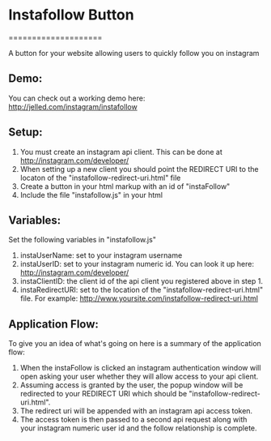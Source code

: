 # Instafollow Button
====================

A button for your website allowing users to quickly follow you on instagram

Demo:
---------------------
You can check out a working demo here: http://jelled.com/instagram/instafollow

Setup:
---------------------
1. You must create an instagram api client. This can be done at http://instagram.com/developer/
2. When setting up a new client you should point the REDIRECT URI to the locaton of the "instafollow-redirect-uri.html" file
3. Create a button in your html markup with an id of "instaFollow"
4. Include the file "instafollow.js" in your html

Variables:
---------------------
Set the following variables in "instafollow.js"

1. instaUserName: set to your instagram username
2. instaUserID: set to your instagram numeric id. You can look it up here: http://instagram.com/developer/
3. instaClientID: the client id of the api client you registered above in step 1.
4. instaRedirectURI: set to the location of the "instafollow-redirect-uri.html" file. For example: http://www.yoursite.com/instafollow-redirect-uri.html

Application Flow:
---------------------
To give you an idea of what's going on here is a summary of the application flow:

1. When the instaFollow is clicked an instagram authentication window will open asking your user whether they will allow access to your api client.
2. Assuming access is granted by the user, the popup window will be redirected to your REDIRECT URI which should be "instafollow-redirect-uri.html".
3. The redirect uri will be appended with an instagram api access token.
4. The access token is then passed to a second api request along with your instagram numeric user id and the follow relationship is complete.